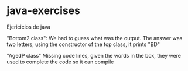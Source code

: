 # java-exercises
Ejericicios de java

"Bottom2 class":
  We had to guess what was the output. The answer was two letters, using the constructor of the top class, it prints "BD"
  
"AgedP class"
  Missing code lines, given the words in the box, they were used to complete the code so it can compile
